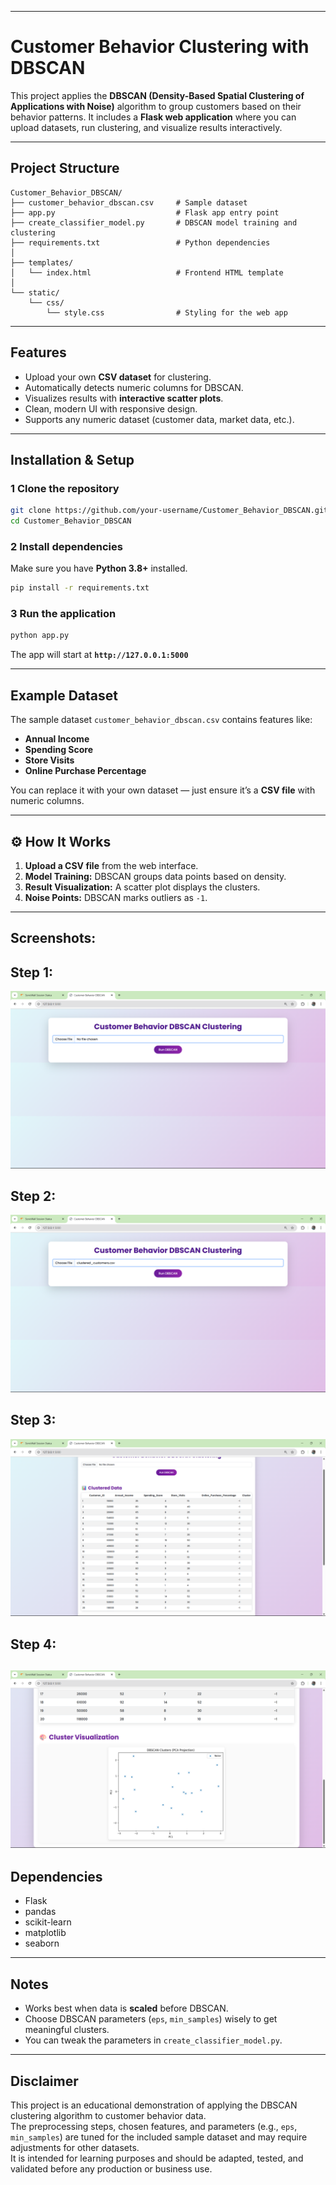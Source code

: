 
---

# Customer Behavior Clustering with DBSCAN

This project applies the **DBSCAN (Density-Based Spatial Clustering of Applications with Noise)** algorithm to group customers based on their behavior patterns.
It includes a **Flask web application** where you can upload datasets, run clustering, and visualize results interactively.

---

##  Project Structure

```
Customer_Behavior_DBSCAN/
├── customer_behavior_dbscan.csv     # Sample dataset
├── app.py                           # Flask app entry point
├── create_classifier_model.py       # DBSCAN model training and clustering
├── requirements.txt                 # Python dependencies
│
├── templates/
│   └── index.html                   # Frontend HTML template
│
└── static/
    └── css/
        └── style.css                # Styling for the web app
```

---

##  Features

* Upload your own **CSV dataset** for clustering.
* Automatically detects numeric columns for DBSCAN.
* Visualizes results with **interactive scatter plots**.
* Clean, modern UI with responsive design.
* Supports any numeric dataset (customer data, market data, etc.).

---

##  Installation & Setup

### 1 Clone the repository

```bash
git clone https://github.com/your-username/Customer_Behavior_DBSCAN.git
cd Customer_Behavior_DBSCAN
```

### 2️ Install dependencies

Make sure you have **Python 3.8+** installed.

```bash
pip install -r requirements.txt
```

### 3️ Run the application

```bash
python app.py
```

The app will start at **`http://127.0.0.1:5000`**

---

##  Example Dataset

The sample dataset `customer_behavior_dbscan.csv` contains features like:

* **Annual Income**
* **Spending Score**
* **Store Visits**
* **Online Purchase Percentage**

You can replace it with your own dataset — just ensure it’s a **CSV file** with numeric columns.

---

## ⚙ How It Works

1. **Upload a CSV file** from the web interface.
2. **Model Training:** DBSCAN groups data points based on density.
3. **Result Visualization:** A scatter plot displays the clusters.
4. **Noise Points:** DBSCAN marks outliers as `-1`.

---

##  Screenshots:

## Step 1:
![General interface](img1.png)
## Step 2:
![Uploading the Data Set](img2.png)
## Step 3:
![Final predicted result](img3.png)
## Step 4:
![Final predicted result](img4.png)
---

##  Dependencies

* Flask
* pandas
* scikit-learn
* matplotlib
* seaborn

---

##  Notes

* Works best when data is **scaled** before DBSCAN.
* Choose DBSCAN parameters (`eps`, `min_samples`) wisely to get meaningful clusters.
* You can tweak the parameters in `create_classifier_model.py`.

---
##  Disclaimer

This project is an educational demonstration of applying the DBSCAN clustering algorithm to customer behavior data.  
The preprocessing steps, chosen features, and parameters (e.g., `eps`, `min_samples`) are tuned for the included sample dataset and may require adjustments for other datasets.  
It is intended for learning purposes and should be adapted, tested, and validated before any production or business use.

